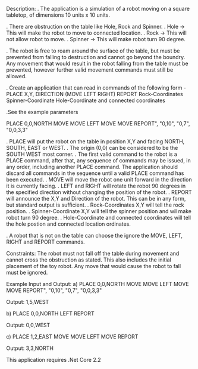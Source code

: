 Description:
. The application is a simulation of a robot moving on a square tabletop, of dimensions 10 units x 10 units.

. There are obstruction on the table like Hole, Rock and Spinner.
. Hole -> This will make the robot to move to connected location.
. Rock -> This will not allow robot to move.
. Spinner -> This will make robot turn 90 degree.

. The robot is free to roam around the surface of the table, but must be prevented from falling to destruction and cannot go beyond the boundry. Any movement 
that would result in the robot falling from the table must be prevented, however further valid movement commands must still 
be allowed.

. Create an application that can read in commands of the following form -
PLACE X,Y, DIRECTION
(MOVE LEFT RIGHT)
REPORT
Rock-Coordinates
Spinner-Coordinate
Hole-Coordinate and connected coordinates

.See the example parameters

PLACE 0,0,NORTH MOVE MOVE LEFT MOVE MOVE REPORT", "0,10", "0,7", "0,0,3,3"

. PLACE will put the robot on the table in position X,Y and facing NORTH, SOUTH, EAST or WEST. 
. The origin (0,0) can be considered to be the SOUTH WEST most corner.
. The first valid command to the robot is a PLACE command, after that, any sequence of commands may be issued, in any order, including another PLACE command. The application should discard all commands in the sequence until a valid PLACE command has been executed.
. MOVE will move the robot one unit forward in the direction it is currently facing.
. LEFT and RIGHT will rotate the robot 90 degrees in the specified direction without changing the position of the robot.
. REPORT will announce the X,Y and Direction of the robot. This can be in any form, but standard output is sufficient.
. Rock-Coordinates X,Y will tell the rock position.
. Spinner-Coordinate X,Y will tell the spinner position and wil make robot turn 90 degree.
. Hole-Coordinate and connected coordinates will tell the hole postion and connected location ordinates.

. A robot that is not on the table can choose the ignore the MOVE, LEFT, RIGHT and REPORT commands.

Constraints:
The robot must not fall off the table during movement and cannot cross the obstruction as stated. This also includes the initial placement of the toy robot. 
Any move that would cause the robot to fall must be ignored.

Example Input and Output:
a)
PLACE 0,0,NORTH 
MOVE MOVE LEFT MOVE MOVE 
REPORT",
"0,10", 
"0,7", 
"0,0,3,3"

Output: 1,5,WEST

b)
PLACE 0,0,NORTH
LEFT
REPORT

Output: 0,0,WEST

c)
PLACE 1,2,EAST
MOVE
MOVE
LEFT
MOVE
REPORT

Output: 3,3,NORTH

This application requires .Net Core 2.2